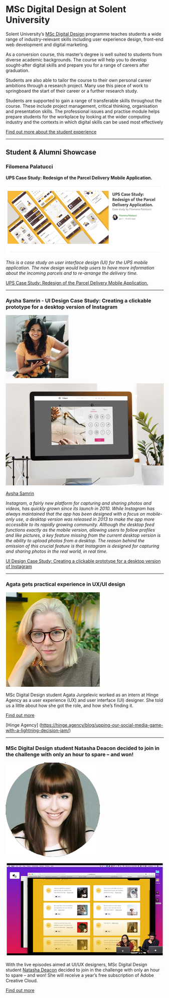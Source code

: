 
# MSc Digital Design at Solent University

Solent University’s [MSc Digital Design](https://www.solent.ac.uk/courses/postgraduate/digital-design-msc) programme teaches students a wide range of industry-relevant skills including user experience design, front-end web development and digital marketing.

As a conversion course, this master’s degree is well suited to students from diverse academic backgrounds. The course will help you to develop sought-after digital skills and prepare you for a range of careers after graduation.

Students are also able to tailor the course to their own personal career ambitions through a research project. Many use this piece of work to springboard the start of their career or a further research study.

Students are supported to gain a range of transferable skills throughout the course. These include project management, critical thinking, organisation and presentation skills. The professional issues and practise module helps prepare students for the workplace by looking at the wider computing industry and the contexts in which digital skills can be used most effectively

[Find out more about the student experience](https://martinsolent.github.io/Student-Experience/)

***

## Student & Alumni Showcase

### Filomena Palatucci

**UPS Case Study: Redesign of the Parcel Delivery Mobile Application.**

![](images/filo.png)


*This is a case study on user interface design (UI) for the UPS mobile application. The new design would help users to have more information about the incoming parcels and to re-arrange the delivery time.*

[UPS Case Study: Redesign of the Parcel Delivery Mobile Application.](https://medium.com/ux-ui-design-personal-portfolio/ups-case-study-redesign-of-the-parcel-delivery-application-b0fdef7d0284)

***

### Aysha Samrin - UI Design Case Study: Creating a clickable prototype for a desktop version of Instagram

![](images/1619623351894.jpg)

![](images/insta.png)

[Aysha Samrin](https://www.linkedin.com/in/aysha-samrin-designer/)

*Instagram, a fairly new platform for capturing and sharing photos and videos, has quickly grown since its launch in 2010. While Instagram has always maintained that the app has been designed with a focus on mobile-only use, a desktop version was released in 2013 to make the app more accessible to its rapidly growing community. Although the desktop feed functions exactly as the mobile version, allowing users to follow profiles and like pictures, a key feature missing from the current desktop version is the ability to upload photos from a desktop. The reason behind the omission of this crucial feature is that Instagram is designed for capturing and sharing photos in the real world, in real time.*

[UI Design Case Study: Creating a clickable prototype for a desktop version of Instagram](https://ayshasamrin.medium.com/ui-design-case-study-creating-a-clickable-prototype-for-a-desktop-version-of-instagram-4141c84485c20)

***

### Agata gets practical experience in UX/UI design

![](images/agata.jpg)

MSc Digital Design student Agata Jurgelevic worked as an intern at Hinge Agency as a user experience (UX) and user interface (UI) designer. She told us a little about how she got the role, and how she’s finding it.

[Find out more](https://www.solent.ac.uk/news/agata-gets-practical-experience-in-uxui-design)

[Hinge Agency] (https://hinge.agency/blog/upping-our-social-media-game-with-a-lightning-decision-jam/)

***

### MSc Digital Design student Natasha Deacon decided to join in the challenge with only an hour to spare – and won!

![](images/DdhjgRQU_400x400_copy.png)

![natasha-pawtastic](images/natasha-pawtastic-2.png)

With the live episodes aimed at UI/UX designers, MSc Digital Design student [Natasha Deacon](https://www.linkedin.com/in/ndeacon/) decided to join in the challenge with only an hour to spare – and won! She will receive a year’s free subscription of Adobe Creative Cloud.

[Find out more](https://www.solent.ac.uk/news/student-wins-adobe-challenge)
